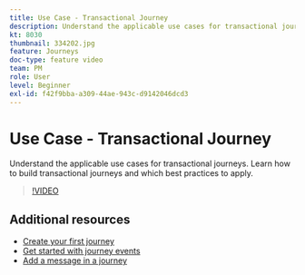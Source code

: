 ```yaml
---
title: Use Case - Transactional Journey
description: Understand the applicable use cases for transactional journeys. Learn how to build transactional journeys and which best practices to apply.
kt: 8030
thumbnail: 334202.jpg
feature: Journeys
doc-type: feature video
team: PM
role: User
level: Beginner
exl-id: f42f9bba-a309-44ae-943c-d9142046dcd3
---
```

# Use Case - Transactional Journey 

Understand the applicable use cases for transactional journeys. Learn how to build transactional journeys and which best practices to apply.

>[!VIDEO](https://video.tv.adobe.com/v/334202?quality=12)

## Additional resources

* [Create your first journey](https://experienceleague.adobe.com/docs/journey-optimizer/using/orchestrate-journeys/create-journey/journey-gs.html)
* [Get started with journey events](https://experienceleague.adobe.com/docs/journey-optimizer/using/orchestrate-journeys/about-journey-building/about-journey-activities.html)
* [Add a message in a journey](https://experienceleague.adobe.com/docs/journey-optimizer/using/orchestrate-journeys/about-journey-building/journeys-message.html)
